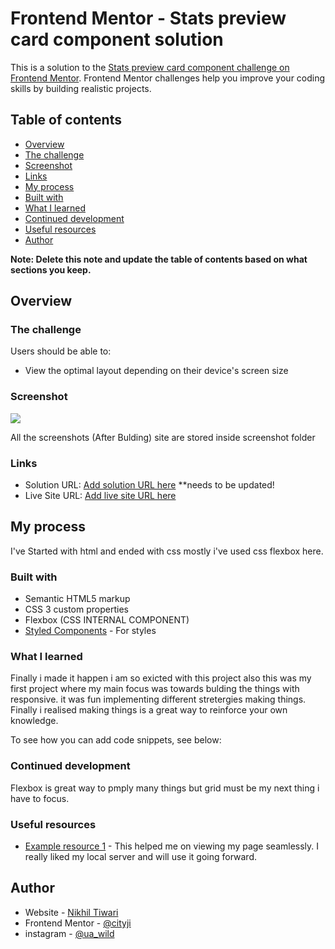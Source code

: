 # Frontend Mentor - Stats preview card component solution

This is a solution to the [Stats preview card component challenge on Frontend Mentor](https://www.frontendmentor.io/challenges/stats-preview-card-component-8JqbgoU62). Frontend Mentor challenges help you improve your coding skills by building realistic projects. 

## Table of contents

  - [Overview](#overview)
  - [The challenge](#the-challenge)
  - [Screenshot](#screenshot)
  - [Links](#links)
  - [My process](#my-process)
  - [Built with](#built-with)
  - [What I learned](#what-i-learned)
  - [Continued development](#continued-development)
  - [Useful resources](#useful-resources)
  - [Author](#author)
  

**Note: Delete this note and update the table of contents based on what sections you keep.**

## Overview

### The challenge

Users should be able to:

- View the optimal layout depending on their device's screen size

### Screenshot

![](./screenshot.jpg)

All the screenshots (After Bulding) site are stored inside screenshot folder

### Links

- Solution URL: [Add solution URL here](https://your-solution-url.com) **needs to be updated!
- Live Site URL: [Add live site URL here](https://your-live-site-url.com)

## My process

I've Started with html and ended with css mostly i've used css flexbox here.

### Built with

- Semantic HTML5 markup
- CSS 3 custom properties
- Flexbox (CSS INTERNAL COMPONENT)
- [Styled Components](./main.css/) - For styles



### What I learned

Finally i made it happen i am so exicted with this project also this was my first project where my main focus was towards bulding the things with responsive. it was fun implementing different stretergies making things. Finally i realised making things is a great way to reinforce your own knowledge.

To see how you can add code snippets, see below:



### Continued development

Flexbox is great way to pmply many things but grid must be my next thing i have to focus.

### Useful resources

- [Example resource 1](http://127.0.0.1:5500/) - This helped me on viewing my page seamlessly.
  I really liked my local server  and will use it going forward.



## Author

- Website - [Nikhil Tiwari](https://www.your-site.com)
- Frontend Mentor - [@cityji
](https://www.frontendmentor.io/profile/cityji)
- instagram - [@ua_wild](https://www.instagram.com/au_wild)
